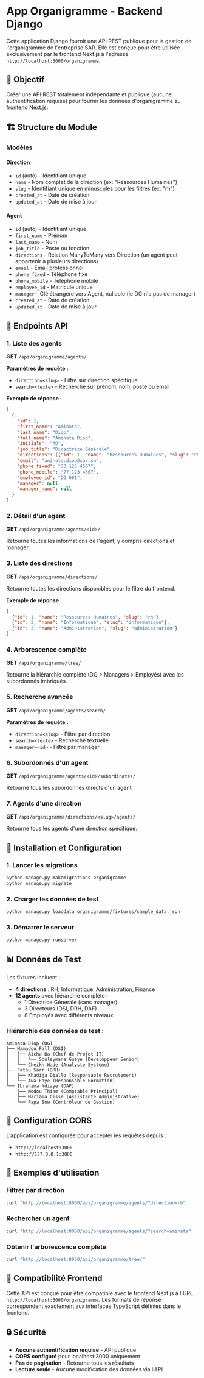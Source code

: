 # App Organigramme - Backend Django

Cette application Django fournit une API REST publique pour la gestion de l'organigramme de l'entreprise SAR. Elle est conçue pour être utilisée exclusivement par le frontend Next.js à l'adresse `http://localhost:3000/organigramme`.

## 🎯 Objectif

Créer une API REST totalement indépendante et publique (aucune authentification requise) pour fournir les données d'organigramme au frontend Next.js.

## 🏗️ Structure du Module

### Modèles

#### Direction
- `id` (auto) - Identifiant unique
- `name` - Nom complet de la direction (ex: "Ressources Humaines")
- `slug` - Identifiant unique en minuscules pour les filtres (ex: "rh")
- `created_at` - Date de création
- `updated_at` - Date de mise à jour

#### Agent
- `id` (auto) - Identifiant unique
- `first_name` - Prénom
- `last_name` - Nom
- `job_title` - Poste ou fonction
- `directions` - Relation ManyToMany vers Direction (un agent peut appartenir à plusieurs directions)
- `email` - Email professionnel
- `phone_fixed` - Téléphone fixe
- `phone_mobile` - Téléphone mobile
- `employee_id` - Matricule unique
- `manager` - Clé étrangère vers Agent, nullable (le DG n'a pas de manager)
- `created_at` - Date de création
- `updated_at` - Date de mise à jour

## 🔗 Endpoints API

### 1. Liste des agents
**GET** `/api/organigramme/agents/`

**Paramètres de requête :**
- `direction=<slug>` - Filtre sur direction spécifique
- `search=<texte>` - Recherche sur prénom, nom, poste ou email

**Exemple de réponse :**
```json
[
  {
    "id": 1,
    "first_name": "Aminata",
    "last_name": "Diop",
    "full_name": "Aminata Diop",
    "initials": "AD",
    "job_title": "Directrice Générale",
    "directions": [{"id": 1, "name": "Ressources Humaines", "slug": "rh"}],
    "email": "aminata.diop@sar.sn",
    "phone_fixed": "33 123 4567",
    "phone_mobile": "77 123 4567",
    "employee_id": "DG-001",
    "manager": null,
    "manager_name": null
  }
]
```

### 2. Détail d'un agent
**GET** `/api/organigramme/agents/<id>/`

Retourne toutes les informations de l'agent, y compris directions et manager.

### 3. Liste des directions
**GET** `/api/organigramme/directions/`

Retourne toutes les directions disponibles pour le filtre du frontend.

**Exemple de réponse :**
```json
[
  {"id": 1, "name": "Ressources Humaines", "slug": "rh"},
  {"id": 2, "name": "Informatique", "slug": "informatique"},
  {"id": 3, "name": "Administration", "slug": "administration"}
]
```

### 4. Arborescence complète
**GET** `/api/organigramme/tree/`

Retourne la hiérarchie complète (DG > Managers > Employés) avec les subordonnés imbriqués.

### 5. Recherche avancée
**GET** `/api/organigramme/agents/search/`

**Paramètres de requête :**
- `direction=<slug>` - Filtre par direction
- `search=<texte>` - Recherche textuelle
- `manager=<id>` - Filtre par manager

### 6. Subordonnés d'un agent
**GET** `/api/organigramme/agents/<id>/subordinates/`

Retourne tous les subordonnés directs d'un agent.

### 7. Agents d'une direction
**GET** `/api/organigramme/directions/<slug>/agents/`

Retourne tous les agents d'une direction spécifique.

## 🚀 Installation et Configuration

### 1. Lancer les migrations
```bash
python manage.py makemigrations organigramme
python manage.py migrate
```

### 2. Charger les données de test
```bash
python manage.py loaddata organigramme/fixtures/sample_data.json
```

### 3. Démarrer le serveur
```bash
python manage.py runserver
```

## 📊 Données de Test

Les fixtures incluent :
- **4 directions** : RH, Informatique, Administration, Finance
- **12 agents** avec hiérarchie complète :
  - 1 Directrice Générale (sans manager)
  - 3 Directeurs (DSI, DRH, DAF)
  - 8 Employés avec différents niveaux

### Hiérarchie des données de test :
```
Aminata Diop (DG)
├── Mamadou Fall (DSI)
│   ├── Aïcha Ba (Chef de Projet IT)
│   │   └── Souleymane Gueye (Développeur Senior)
│   └── Cheikh Wade (Analyste Système)
├── Fatou Sarr (DRH)
│   ├── Khadija Diallo (Responsable Recrutement)
│   └── Awa Faye (Responsable Formation)
└── Ibrahima Ndiaye (DAF)
    ├── Modou Thiam (Comptable Principal)
    ├── Mariama Cissé (Assistante Administrative)
    └── Papa Sow (Contrôleur de Gestion)
```

## 🔧 Configuration CORS

L'application est configurée pour accepter les requêtes depuis :
- `http://localhost:3000`
- `http://127.0.0.1:3000`

## 📝 Exemples d'utilisation

### Filtrer par direction
```bash
curl "http://localhost:8000/api/organigramme/agents/?direction=rh"
```

### Rechercher un agent
```bash
curl "http://localhost:8000/api/organigramme/agents/?search=aminata"
```

### Obtenir l'arborescence complète
```bash
curl "http://localhost:8000/api/organigramme/tree/"
```

## 🎯 Compatibilité Frontend

Cette API est conçue pour être compatible avec le frontend Next.js à l'URL `http://localhost:3000/organigramme`. Les formats de réponse correspondent exactement aux interfaces TypeScript définies dans le frontend.

## 🔒 Sécurité

- **Aucune authentification requise** - API publique
- **CORS configuré** pour localhost:3000 uniquement
- **Pas de pagination** - Retourne tous les résultats
- **Lecture seule** - Aucune modification des données via l'API




